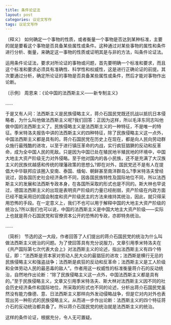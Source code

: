 ```yaml
---
title: 条件论证法
layout: post
categories: 议论文写作
tags: 议论文写作
---
```


〔释义〕 如何确定一个事物的性质，或者衡量一个事物是否达到某种标准，主要的就是要看这个事物是否具备某些属性或条件。这种通过对某些事物的属性和条件进行分析、衡量，来确定这一事物的性质或证明其是与非的方法，叫条件论证法。

运用条件论证法，要求对所论证的事物或问题，首先要明确一个标准和要求，而且这个标准和要求必须具有准确性、科学性和权威性，这是进行正确论证的前提。其次要通过分析，确定所论证的事物是否具备某些属性或条件，然后才能对事物作出论断。

〔示例〕 周恩来：《论中国的法西斯主义——新专制主义》

……

于是又有人问：法西斯主义是民族侵略主义，蒋介石国民党既还抗战以抵抗日本侵略者，为什么叫他做法西斯主义呢?我们回答：正因为这样，所以毛泽东同志叫他做中国的法西斯主义了。民族侵略主义是法西斯主义的一种特征，不是唯一的特征。季米特洛夫报告中讲的法西斯主义的四种特征，除了民族侵略主义这一点外，中国法西斯主义都是具有的。蒋介石国民党在历史上在现在，都是向人民向劳动群众施行最残酷的进攻，以至于进行镇压革命的内战，实行疯狂猖獗的反动和反革命，成为全中国人民的死敌。只是因为中国已处在殖民地半殖民地的环境中，中国大地主大资产阶级无力对外侵略。至于他对国内的各小民族，还不是充满了大汉族主义的民族优越感和传统的理藩政策的思想么?即在对外，国民党还不是有人在提倡大中华联邦应该圈入安南、泰国、缅甸、朝鲜甚至南洋群岛么?季米特洛夫曾经说过，因各国历史社会经济条件不同，因各国民族特性及国际地位不同，所以法西斯主义的发展和法西斯专政本身，在各国所采取的形式也是不同的。斯大林也早说过，德国法西斯主义的出现是表明资产阶级的力量已经削弱，资产阶级在内政方面已经不能采用旧的国会制度和资产阶级民主的方法来维持其统治，因此，就只得采用恐怖的手段。在一定意义上，我们不也可以用于解释中国的大地主大资产阶级的统治么?所以我们也可以说，中国的法西斯主义是中国大地主大资产阶级——实际上也就是蒋介石国民党和官僚资本公开的恐怖的专政，亦即特务统治。

……

〔简析〕 节选的这一大段，作者回答了人们提出的蒋介石国民党的统治为什么叫做法西斯主义统治的问题。为了使回答具有充分说服力，文章引用季米特洛夫在《共产国际第七次代表大会上》对法西斯主义的论述，指出法西斯主义有四个特征，即：“法西斯是资本家对劳动人民大众的最猖狂的进攻；法西斯是横行无忌的民族侵略主义和强盗战争；法西斯是疯狂的反动和反革命；法西斯主义是工人阶级和全体劳动人民的最恶毒的敌人”。作者用这一权威性的标准衡量蒋介石的反动统治，自然地作出论断：“除了民族侵略主义这一点外，中国法西斯主义都是具有的。”至于民族侵略主义，文章又引用季米特洛夫、斯大林对法西斯主义因不同的社会历史经济条件和国际地位，所采取的形式也不同的论述，分析出蒋介石国民党虽然没有能力像德、意、日法西斯主义那样向外发动侵略战争，但是它对内对外也表现出另一种形式的民族侵略主义。从而进一步作出论断：法西斯主义的四个特征蒋介石的反动统治都具备了。所以蒋介石国民党的统治就是法西斯主义的统治。

这样的条件论证，根据充分，令人无可置疑。 